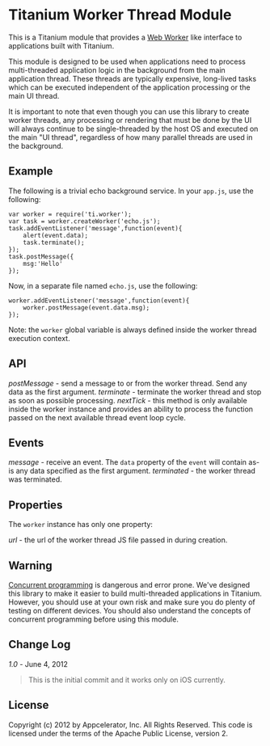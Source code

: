 Titanium Worker Thread Module
=============================

This is a Titanium module that provides a [Web Worker](http://www.whatwg.org/specs/web-apps/current-work) like interface to applications built with Titanium.

This module is designed to be used when applications need to process multi-threaded application logic in the background from the main application thread.  These
threads are typically expensive, long-lived tasks which can be executed independent of the application processing or the main UI thread.

It is important to note that even though you can use this library to create worker threads, any processing or rendering that must be done by the UI will always continue
to be single-threaded by the host OS and executed on the main "UI thread", regardless of how many parallel threads are used in the background.

Example
-------

The following is a trivial echo background service.  In your `app.js`, use the following:

	var worker = require('ti.worker');
	var task = worker.createWorker('echo.js');
	task.addEventListener('message',function(event){
		alert(event.data);
		task.terminate();
	});
	task.postMessage({
		msg:'Hello'
	});

Now, in a separate file named `echo.js`, use the following:

	worker.addEventListener('message',function(event){
		worker.postMessage(event.data.msg);
	});

Note: the `worker` global variable is always defined inside the worker thread execution context.

API
---

*postMessage* - send a message to or from the worker thread.  Send any data as the first argument.
*terminate* - terminate the worker thread and stop as soon as possible processing.
*nextTick* - this method is only available inside the worker instance and provides an ability to process the function passed on the next available thread event loop cycle.

Events
------

*message* - receive an event. The `data` property of the `event` will contain as-is any data specified as the first argument.
*terminated* - the worker thread was terminated.

Properties
----------

The `worker` instance has only one property:

*url* - the url of the worker thread JS file passed in during creation.


Warning
-------

[Concurrent programming](http://en.wikipedia.org/wiki/Concurrent_computing) is dangerous and error prone.  We've designed this library to make it easier to build 
multi-threaded applications in Titanium.  However, you should use at your own risk and make sure you do plenty of testing on different devices. You should also understand
the concepts of concurrent programming before using this module.


Change Log
----------

*1.0* - June 4, 2012

> This is the initial commit and it works only on iOS currently.
	


License
-------
Copyright (c) 2012 by Appcelerator, Inc. All Rights Reserved.
This code is licensed under the terms of the Apache Public License, version 2.

